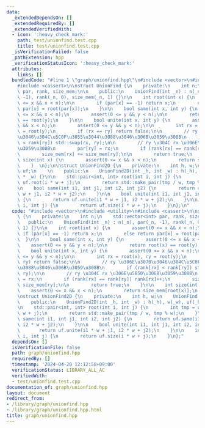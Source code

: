 ```yaml
---
data:
  _extendedDependsOn: []
  _extendedRequiredBy: []
  _extendedVerifiedWith:
  - icon: ':heavy_check_mark:'
    path: test/unionfind.test.cpp
    title: test/unionfind.test.cpp
  _isVerificationFailed: false
  _pathExtension: hpp
  _verificationStatusIcon: ':heavy_check_mark:'
  attributes:
    links: []
  bundledCode: "#line 1 \"graph/unionfind.hpp\"\n#include <vector>\n#include <utility>\n\
    #include <cassert>\n\nstruct UnionFind {\n    private:\n    int n;\n    std::vector<int>\
    \ par, rank, size_mem;\n\n    public:\n    UnionFind(int _n) : n(_n), par(_n,\
    \ -1), rank(_n, 0), size_mem(_n, 1) {}\n\n    int root(int x) {\n        assert(0\
    \ <= x && x < n);\n\n        if (par[x] == -1) return x;\n        else return\
    \ par[x] = root(par[x]);\n    }\n\n    bool same(int x, int y) {\n        assert(0\
    \ <= x && x < n);\n        assert(0 <= y && y < n);\n\n        return root(x)\
    \ == root(y);\n    }\n\n    bool unite(int x, int y) {\n        assert(0 <= x\
    \ && x < n);\n        assert(0 <= y && y < n);\n\n        int rx = root(x), ry\
    \ = root(y);\n        if (rx == ry) return false;\n\n        // ry \u306E\u307B\
    \u3046\u304C\u5C0F\u3055\u3044\u3088\u3046\u306B\u3059\u308B\n        if (rank[rx]\
    \ < rank[ry]) std::swap(rx, ry);\n\n        // ry \u304C rx \u306E\u5B50\u3068\
    \u3059\u308B\n        par[ry] = rx;\n        if (rank[rx] == rank[ry]) rank[rx]++;\n\
    \        size_mem[rx] += size_mem[ry];\n\n        return true;\n    }\n\n    int\
    \ size(int x) {\n        assert(0 <= x && x < n);\n        return size_mem[root(x)];\n\
    \    }  \n};\n\nstruct UnionFind2D {\n    private:\n    int h, w;\n    UnionFind\
    \ uf;\n    \n    public:\n    UnionFind2D(int _h, int _w) : h(_h), w(_w), uf(_h\
    \ * _w) {}\n\n    std::pair<int, int> root(int i, int j) {\n        int tmp =\
    \ uf.root(i * w + j);\n        return std::make_pair(tmp / w, tmp % w);\n    }\n\
    \n    bool same(int i1, int j1, int i2, int j2) {\n        return uf.same(i1 *\
    \ w + j1, i2 * w + j2);\n    }\n\n    bool unite(int i1, int j1, int i2, int j2)\
    \ {\n        return uf.unite(i1 * w + j1, i2 * w + j2);\n    }\n\n    int size(int\
    \ i, int j) {\n        return uf.size(i * w + j);\n    }\n};\n"
  code: "#include <vector>\n#include <utility>\n#include <cassert>\n\nstruct UnionFind\
    \ {\n    private:\n    int n;\n    std::vector<int> par, rank, size_mem;\n\n \
    \   public:\n    UnionFind(int _n) : n(_n), par(_n, -1), rank(_n, 0), size_mem(_n,\
    \ 1) {}\n\n    int root(int x) {\n        assert(0 <= x && x < n);\n\n       \
    \ if (par[x] == -1) return x;\n        else return par[x] = root(par[x]);\n  \
    \  }\n\n    bool same(int x, int y) {\n        assert(0 <= x && x < n);\n    \
    \    assert(0 <= y && y < n);\n\n        return root(x) == root(y);\n    }\n\n\
    \    bool unite(int x, int y) {\n        assert(0 <= x && x < n);\n        assert(0\
    \ <= y && y < n);\n\n        int rx = root(x), ry = root(y);\n        if (rx ==\
    \ ry) return false;\n\n        // ry \u306E\u307B\u3046\u304C\u5C0F\u3055\u3044\
    \u3088\u3046\u306B\u3059\u308B\n        if (rank[rx] < rank[ry]) std::swap(rx,\
    \ ry);\n\n        // ry \u304C rx \u306E\u5B50\u3068\u3059\u308B\n        par[ry]\
    \ = rx;\n        if (rank[rx] == rank[ry]) rank[rx]++;\n        size_mem[rx] +=\
    \ size_mem[ry];\n\n        return true;\n    }\n\n    int size(int x) {\n    \
    \    assert(0 <= x && x < n);\n        return size_mem[root(x)];\n    }  \n};\n\
    \nstruct UnionFind2D {\n    private:\n    int h, w;\n    UnionFind uf;\n    \n\
    \    public:\n    UnionFind2D(int _h, int _w) : h(_h), w(_w), uf(_h * _w) {}\n\
    \n    std::pair<int, int> root(int i, int j) {\n        int tmp = uf.root(i *\
    \ w + j);\n        return std::make_pair(tmp / w, tmp % w);\n    }\n\n    bool\
    \ same(int i1, int j1, int i2, int j2) {\n        return uf.same(i1 * w + j1,\
    \ i2 * w + j2);\n    }\n\n    bool unite(int i1, int j1, int i2, int j2) {\n \
    \       return uf.unite(i1 * w + j1, i2 * w + j2);\n    }\n\n    int size(int\
    \ i, int j) {\n        return uf.size(i * w + j);\n    }\n};"
  dependsOn: []
  isVerificationFile: false
  path: graph/unionfind.hpp
  requiredBy: []
  timestamp: '2024-04-20 12:12:58+09:00'
  verificationStatus: LIBRARY_ALL_AC
  verifiedWith:
  - test/unionfind.test.cpp
documentation_of: graph/unionfind.hpp
layout: document
redirect_from:
- /library/graph/unionfind.hpp
- /library/graph/unionfind.hpp.html
title: graph/unionfind.hpp
---
```

